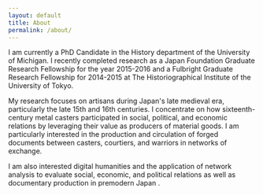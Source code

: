 ```yaml
---
layout: default
title: About
permalink: /about/
---
```


I am currently a PhD Candidate in the History department of the University of Michigan. I recently completed research as a Japan Foundation Graduate Research Fellowship for the year 2015-2016 and a Fulbright Graduate Research Fellowship for 2014-2015 at The Historiographical Institute of the University of Tokyo.

My research focuses on artisans during Japan's late medieval era, particularly the late 15th and 16th centuries. I concentrate on how sixteenth-century metal casters participated in social, political, and economic relations by leveraging their value as producers of material goods. I am particularly interested in the production and circulation of forged documents between casters, courtiers, and warriors in networks of exchange.

I am also interested digital humanities and the application of network analysis to evaluate social, economic, and political relations as well as documentary production in premodern Japan . 
